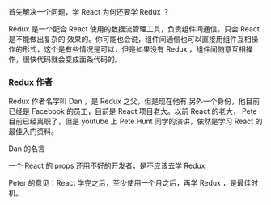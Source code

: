 首先解决一个问题，学 React 为何还要学 Redux ？

Redux 是一个配合 React 使用的数据流管理工具，负责组件间通信。只会 React 是不能做出复杂的 效果的。你可能也会说，组件间通信也可以直接用组件互相操作的形式，这个是有些情况是可以，但是如果没有 Redux ，组件间随意互相操作，很快代码就会变成面条代码的。
### Redux 作者
Redux 作者名字叫 Dan ，是 Redux 之父，但是现在他有 另外一个身份，他目前已经是 Facebook 的员工，目前是 React 项目老大。以前 React 的老大， Pete 目前已经离职了，但是 youtube 上 Pete Hunt 同学的演讲，依然是学习 React 的最佳入门资料。

Dan 的名言

一个 React 的 props 还用不好的开发者，是不应该去学 Redux

Peter 的意见：React 学完之后，至少使用一个月之后，再学 Redux ，是最佳时机。